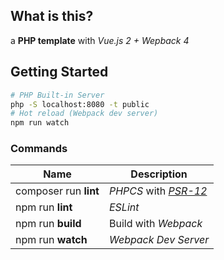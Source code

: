 ## What is this?

a **PHP template** with *Vue.js 2 + Wepback 4*

## Getting Started

```bash
# PHP Built-in Server
php -S localhost:8080 -t public
# Hot reload (Webpack dev server)
npm run watch
```

### Commands

Name|Description|
----|-----------|
composer run **lint**|*PHPCS* with *[PSR-12](https://www.php-fig.org/psr/psr-12/)*
npm run **lint**|*ESLint*
npm run **build**|Build with *Webpack*
npm run **watch**|*Webpack Dev Server*
